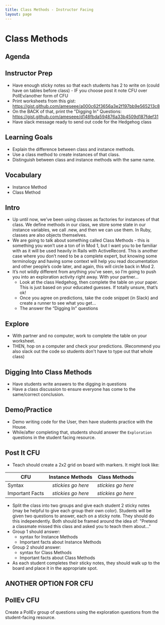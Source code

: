 ```yaml
---
title: Class Methods - Instructor Facing
layout: page
---
```


# Class Methods

## Agenda


## Instructor Prep
- Have enough sticky notes so that each students has 2 to write on (could have on tables before class) - IF you choose post it note CFU over PollEv/another form of CFU
- Print worksheets from this gist: https://gist.github.com/ameseee/a000c62f3656a3e2f197bb9e565213c8
- On the BACK of that, print the "Digging In" Questions: https://gist.github.com/ameseee/d148fbda594876a33b4509d187fdef31
- Have slack message ready to send out code for the Hedgehog class

## Learning Goals
- Explain the difference between class and instance methods.
- Use a class method to create instances of that class.
- Distinguish between class and instance methods with the same name.

## Vocabulary
- Instance Method
- Class Method

## Intro 
- Up until now, we’ve been using classes as factories for instances of that class. We define methods in our class, we store some state in our instance variables, we call .new, and then we can use them. In Ruby, classes are also objects themselves.
- We are going to talk about something called Class Methods - this is something you won’t use a ton of in Mod 1, but I want you to be familiar with as it will be used heavily in Rails with ActiveRecord. This is another case where you don’t need to be a complete expert, but knowing some terminology and having some context will help you read documentation and other people’s code later, and again, this will circle back in Mod 2. 
- It’s not wildly different from anything you’ve seen, so I’m going to push you into an exploration activity right away. With your partner…
  * Look at the class Hedgehog, then complete the table on your paper. This is just based on your educated guesses. If totally unsure, that’s ok!
  * Once you agree on predictions, take the code snippet (in Slack) and create a runner to see what you get… 
  * The answer the “Digging In” questions

## Explore
- With partner and no computer, work to complete the table on your worksheet. 
- THEN, hop on a computer and check your predictions. (Recommend you also slack out the code so students don't have to type out that whole class)

## Digging Into Class Methods
- Have students write answers to the digging in questions
- Have a class discussion to ensure everyone has come to the same/correct conclusion. 

## Demo/Practice
- Demo writing code for the User, then have students practice with the House.
- While/after completing that, students should answer the `Exploration` questions in the student facing resource.

## Post It CFU 
- Teach should create a 2x2 grid on board with markers. It might look like:

| CFU          | Instance Methods   | Class Methods  |
| -------------   |:-------------:     | -----:|
| Syntax          | _stickies go here_ | _stickies go here_ |
| Important Facts | _stickies go here_ | _stickies go here_ |


- Split the class into two groups and give each student 2 sticky notes (may be helpful to give each group their own color). Students will be given two questions to answer, each on a sticky note. They should do this independently. Both should be framed around the idea of: "Pretend a classmate missed this class and asked you to teach them about..."
- Group 1 should answer:
  * syntax for Instance Methods
  * Important facts about Instance Methods
- Group 2 should answer:
  * syntax for Class Methods
  * Important facts about Class Methods
- As each student completes their sticky notes, they should walk up to the board and place it in the appropriate spot.

## ANOTHER OPTION FOR CFU

## PollEv CFU
Create a PollEv group of questions using the exploration questions from the student-facing resource. 
